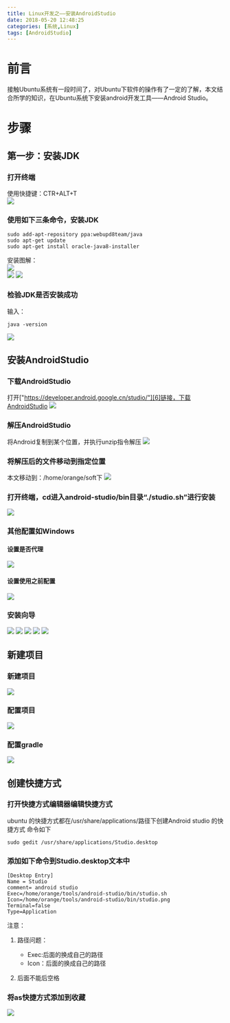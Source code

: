 ```yaml
---
title: Linux开发之——安装AndroidStudio
date: 2018-05-20 12:48:25
categories: [系统,Linux]
tags: [AndroidStudio]
---
```

# 前言
接触Ubuntu系统有一段时间了，对Ubuntu下软件的操作有了一定的了解，本文结合所学的知识，在Ubuntu系统下安装android开发工具——Android Studio。

<!--more-->

# 步骤
## 第一步：安装JDK
### 打开终端
使用快捷键：CTR+ALT+T  
![][1]
### 使用如下三条命令，安装JDK

	sudo add-apt-repository ppa:webupd8team/java 
	sudo apt-get update 
	sudo apt-get install oracle-java8-installer 

安装图解：  
![][2]  
![][3]
![][4]
### 检验JDK是否安装成功
输入：  

	java -version


![][5]
## 安装AndroidStudio
### 下载AndroidStudio
打开["https://developer.android.google.cn/studio/"][6]链接，下载AndroidStudio
![][7] 
### 解压AndroidStudio
将Android复制到某个位置，并执行unzip指令解压
![][8]
### 将解压后的文件移动到指定位置
本文移动到：/home/orange/soft下
![][9] 
### 打开终端，cd进入android-studio/bin目录“./studio.sh”进行安装
![][10]
### 其他配置如Windows
#### 设置是否代理
![][11]
#### 设置使用之前配置
![][12]
### 安装向导
![][13]
![][14]
![][15]
![][16]
![][17]
## 新建项目
### 新建项目
![][18]
###  配置项目
![][19]
### 配置gradle
![][20]

## 创建快捷方式 

### 打开快捷方式编辑器编辑快捷方式
ubuntu 的快捷方式都在/usr/share/applications/路径下创建Android studio 的快捷方式
命令如下

	sudo gedit /usr/share/applications/Studio.desktop
###  添加如下命令到Studio.desktop文本中

	[Desktop Entry]  
	Name = Studio  
	comment= android studio  
	Exec=/home/orange/tools/android-studio/bin/studio.sh  
	Icon=/home/orange/tools/android-studio/bin/studio.png  
	Terminal=false  
	Type=Application 
 
注意：

1. 路径问题： 
	- Exec:后面的换成自己的路径
	- Icon：后面的换成自己的路径

2. 后面不能后空格

### 将as快捷方式添加到收藏
![][21]

[1]: http://p6a8fn7wd.bkt.clouddn.com/Ubuntu-terminal.png
[2]: http://p6a8fn7wd.bkt.clouddn.com/ubuntu-jdk-01.png
[3]: http://p6a8fn7wd.bkt.clouddn.com/ubuntu-jdk-02.png
[4]: http://p6a8fn7wd.bkt.clouddn.com/ubuntu-jdk-03.png
[5]: http://p6a8fn7wd.bkt.clouddn.com/Ubuntu-java-version.png
[6]: https://developer.android.google.cn/studio/
[7]: http://p6a8fn7wd.bkt.clouddn.com/ubuntu-tool-download.png
[8]: http://p6a8fn7wd.bkt.clouddn.com/ubuntu-as-unzip.png
[9]: http://p6a8fn7wd.bkt.clouddn.com/ubuntu-as-position.png
[10]: http://p6a8fn7wd.bkt.clouddn.com/ubuntu-as-start.png
[11]: http://p6a8fn7wd.bkt.clouddn.com/ubuntu-as-proxy.png
[12]: http://p6a8fn7wd.bkt.clouddn.com/ubuntu-as-import.png
[13]: http://p6a8fn7wd.bkt.clouddn.com/ubuntu-config-01.png
[14]: http://p6a8fn7wd.bkt.clouddn.com/ubuntu-config-02.png
[15]: http://p6a8fn7wd.bkt.clouddn.com/ubuntu-config-03.png
[16]: http://p6a8fn7wd.bkt.clouddn.com/ubuntu-config-04.png
[17]: http://p6a8fn7wd.bkt.clouddn.com/ubuntu-config-05.png
[18]: http://p6a8fn7wd.bkt.clouddn.com/ubuntu-as-newpro.png
[19]: http://p6a8fn7wd.bkt.clouddn.com/ubuntu-as-pro-conf.png
[20]: http://p6a8fn7wd.bkt.clouddn.com/ubuntu-as-gradle-config.png
[21]: http://p6a8fn7wd.bkt.clouddn.com/ubuntu-as-add.png